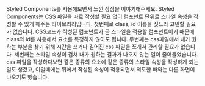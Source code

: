 Styled Components를 사용해보면서 느낀 장점을 이야기해주세요.
Styled Components는 CSS 파일을 따로 작성할 필요 없이 컴포넌트 단위로 스타일 속성을 작성할 수 있게 해주는 라이브러리입니다. 첫번째로 class, id 이름을 짓느라 고민할 필요가 없습니다. CSS코드가 작성된 컴포넌트가 곧 스타일을 적용할 컴포넌트이기 때문에 class와 id를 사용해서 요소를 특정하지 않아도 됩니다. 두번째는 css파일에서 내가 원하는 부분을 찾기 위해 시간을 쓰거나 길어진 css 파일을 쪼개서 관리할 필요가 없습니다. 세번째는 스타일 속성이 겹쳐 내가 원하는 결과가 나오지 않는 일이 줄어들었습니다. css 파일을 작성하다보면 같은 종류의 요소에 같은 종류의 스타일 속성을 작성하게 되는 일도 생겼고, 이럴때에는 뒤에서 작성된 속성이 적용되면서 의도한 바와는 다른 화면이 나오기도 했습니다. 